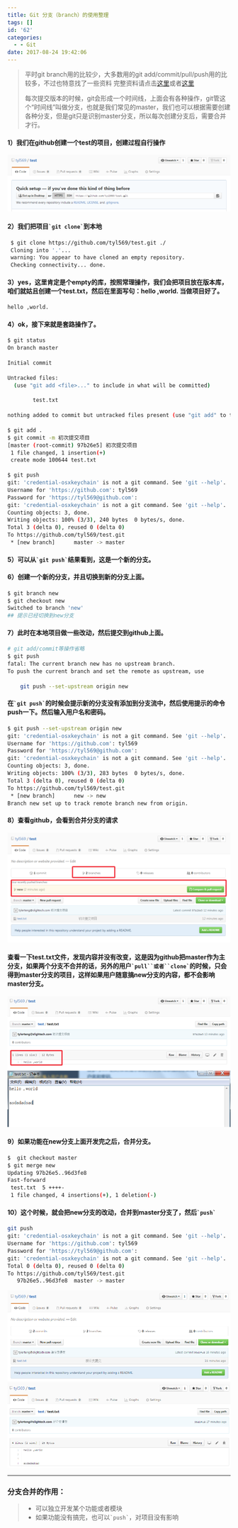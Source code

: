 ```yaml
---
title: Git 分支（branch）的使用整理
tags: []
id: '62'
categories:
  - - Git
date: 2017-08-24 19:42:06
---
```


> 平时git branch用的比较少，大多数用的git add/commit/pull/push用的比较多，不过也特意找了一些资料 完整资料请点击[这里](http://blog.jobbole.com/78960/)或者[这里](http://www.open-open.com/lib/view/open1328069889514.html)
> 
> 每次提交版本的时候，git会形成一个时间线，上面会有各种操作，git管这个“时间线”叫做分支，也就是我们常见的master，我们也可以根据需要创建各种分支，但是git只是识别master分支，所以每次创建分支后，需要合并才行。

<!-- more -->

#### 1）我们在github创建一个test的项目，创建过程自行操作

![](/uploads/2017/08/1469950279275.png)

#### 2）我们把项目`` `git clone` ``到本地

```bash
 $ git clone https://github.com/tyl569/test.git ./
 Cloning into '.'...
 warning: You appear to have cloned an empty repository.
 Checking connectivity... done.
```

#### 3）yes，这里肯定是个empty的库，按照常理操作，我们会把项目放在版本库，咱们就姑且创建一个test.txt，然后在里面写句：hello ,world. 当做项目好了。

```tex
hello ,world.
```

#### 4）ok，接下来就是套路操作了。

```bash
$ git status
On branch master

Initial commit

Untracked files:
  (use "git add <file>..." to include in what will be committed)

        test.txt

nothing added to commit but untracked files present (use "git add" to track)

$ git add .
$ git commit -m 初次提交项目
[master (root-commit) 97b26e5] 初次提交项目
 1 file changed, 1 insertion(+)
 create mode 100644 test.txt

$ git push
git: 'credential-osxkeychain' is not a git command. See 'git --help'.
Username for 'https://github.com': tyl569
Password for 'https://tyl569@github.com':
git: 'credential-osxkeychain' is not a git command. See 'git --help'.
Counting objects: 3, done.
Writing objects: 100% (3/3), 240 bytes  0 bytes/s, done.
Total 3 (delta 0), reused 0 (delta 0)
To https://github.com/tyl569/test.git
 * [new branch]      master -> master
```

#### 5）可以从`` `git push` ``结果看到，这是一个新的分支。

#### 6）创建一个新的分支，并且切换到新的分支上面。

```bash
$ git branch new
$ git checkout new
Switched to branch 'new'
## 提示已经切换到new分支
```

#### 7）此时在本地项目做一些改动，然后提交到github上面。

```bash
# git add/commit等操作省略
$ git push
fatal: The current branch new has no upstream branch.
To push the current branch and set the remote as upstream, use

    git push --set-upstream origin new
```

#### 在`` `git push` ``的时候会提示新的分支没有添加到分支流中，然后使用提示的命令push一下。然后输入用户名和密码。

```bash
$ git push --set-upstream origin new
git: 'credential-osxkeychain' is not a git command. See 'git --help'.
Username for 'https://github.com': tyl569
Password for 'https://tyl569@github.com':
git: 'credential-osxkeychain' is not a git command. See 'git --help'.
Counting objects: 3, done.
Writing objects: 100% (3/3), 283 bytes  0 bytes/s, done.
Total 3 (delta 0), reused 0 (delta 0)
To https://github.com/tyl569/test.git
 * [new branch]      new -> new
Branch new set up to track remote branch new from origin.
```

#### 8）查看github，会看到合并分支的请求

![](/uploads/2017/08/1469951539710.png)

#### 查看一下test.txt文件，发现内容并没有改变，这是因为github把master作为主分支，如果两个分支不合并的话，另外的用户``` `pull``或者``clone` ```的时候，只会得到master分支的项目，这样如果用户随意搞new分支的内容，都不会影响master分支。

![](/uploads/2017/08/1469951597308.png) ![](/uploads/2017/08/1469951611981.png)

#### 9）如果功能在new分支上面开发完之后，合并分支。

```bash
$  git checkout master
$ git merge new
Updating 97b26e5..96d3fe8
Fast-forward
 test.txt  5 ++++-
 1 file changed, 4 insertions(+), 1 deletion(-)
```

#### 10）这个时候，就会把new分支的改动，合并到master分支了，然后`` `push` ``

```bash
git push
git: 'credential-osxkeychain' is not a git command. See 'git --help'.
Username for 'https://github.com': tyl569
Password for 'https://tyl569@github.com':
git: 'credential-osxkeychain' is not a git command. See 'git --help'.
Total 0 (delta 0), reused 0 (delta 0)
To https://github.com/tyl569/test.git
   97b26e5..96d3fe8  master -> master
```

![](/uploads/2017/08/1469952187908.png) ![](/uploads/2017/08/1469952201409.png)

* * *

### 分支合并的作用：

> *   可以独立开发某个功能或者模块
> *   如果功能没有搞完，也可以`` `push` ``，对项目没有影响